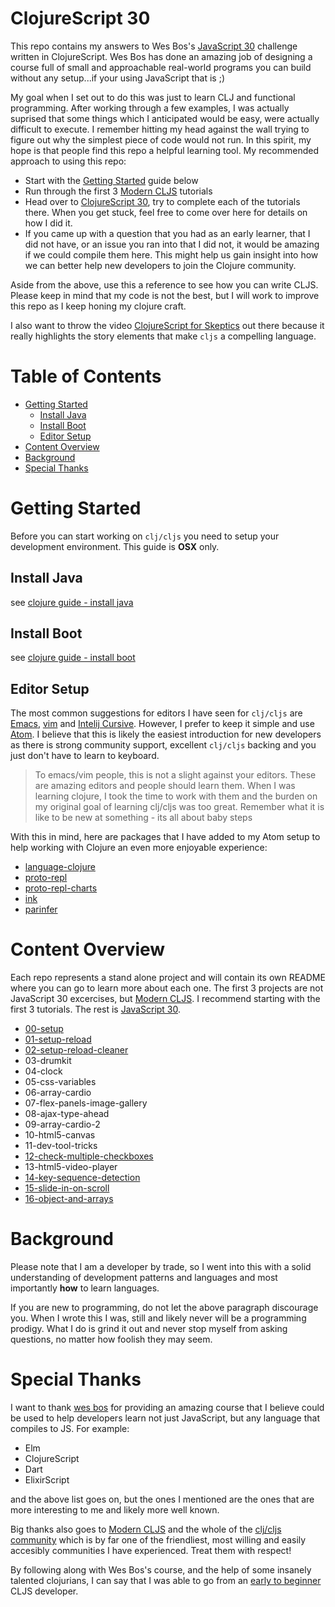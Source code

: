 # ClojureScript 30

This repo contains my answers to Wes Bos's [JavaScript 30](https://javascript30.com/) challenge written in ClojureScript.  Wes Bos has done an amazing job of designing a course full of small and approachable real-world programs you can build without any setup...if your using JavaScript that is ;)

My goal when I set out to do this was just to learn CLJ and functional programming.  After working through a few examples, I was actually suprised that some things which I anticipated would be easy, were actually difficult to execute.  I remember hitting my head against the wall trying to figure out why the simplest piece of code would not run.  In this spirit,  my hope is that people find this repo a helpful learning tool.  My recommended approach to using this repo:

* Start with the [Getting Started](getting-started) guide below
* Run through the first 3 [Modern CLJS](https://github.com/magomimmo/modern-cljs) tutorials
* Head over to [ClojureScript 30](https://javascript30.com/), try to complete each of the tutorials there.  When you get stuck, feel free to come over here for details on how I did it.
* If you came up with a question that you had as an early learner, that I did not have, or an issue you ran into that I did not, it would be amazing if we could compile them here.  This might help us gain insight into how we can better help new developers to join the Clojure community.

Aside from the above, use this a reference to see how you can write CLJS.  Please keep in mind that my code is not the best, but I will work to improve this repo as I keep honing my clojure craft.

I also want to throw the video [ClojureScript for Skeptics](https://www.youtube.com/watch?v=gsffg5xxFQI&feature=player_embedded) out there because it really highlights the story elements that make `cljs` a compelling language.

# Table of Contents

* [Getting Started](#getting-started)
  * [Install Java](#install-java)
  * [Install Boot](#install-boot)
  * [Editor Setup](#editor-setup)
* [Content Overview](#content-overview)
* [Background](#background)
* [Special Thanks](#special-thanks)


# Getting Started

Before you can start working on `clj/cljs` you need to setup your development environment.  This guide is **OSX** only.

## Install Java

see [clojure guide - install java](https://tkjone.github.io/clojure-guide/v1/guide/#Install-Java)

## Install Boot

see [clojure guide - install boot](https://tkjone.github.io/clojure-guide/v1/guide/#Install-Boot)

## Editor Setup

The most common suggestions for editors I have seen for `clj/cljs` are [Emacs](https://www.gnu.org/software/emacs/), [vim](http://www.vim.org/) and [Intelij Cursive](https://cursive-ide.com/userguide/paredit.html).  However, I prefer to keep it simple and use [Atom](https://atom.io/).  I believe that this is likely the easiest introduction for new developers as there is strong community support, excellent `clj/cljs` backing and you just don't have to learn to keyboard.

> To emacs/vim people, this is not a slight against your editors.  These are amazing editors and people should learn them.  When I was learning clojure, I took the time to work with them and the burden on my original goal of learning clj/cljs was too great.  Remember what it is like to be new at something - its all about baby steps

With this in mind, here are packages that I have added to my Atom setup to help working with Clojure an even more enjoyable experience:

* [language-clojure](https://atom.io/packages/language-clojure)
* [proto-repl](https://atom.io/packages/proto-repl)
* [proto-repl-charts](https://atom.io/packages/proto-repl-charts)
* [ink](https://atom.io/packages/ink)
* [parinfer](https://atom.io/packages/parinfer)


# Content Overview

Each repo represents a stand alone project and will contain its own README where you can go to learn more about each one. The first 3 projects are not JavaScript 30 excercises, but [Modern CLJS](https://github.com/magomimmo/modern-cljs).  I recommend starting with the first 3 tutorials.  The rest is [JavaScript 30](https://javascript30.com/).

* [00-setup](https://github.com/tkjone/clojurescript-30/tree/master/00-setup)
* [01-setup-reload](https://github.com/tkjone/clojurescript-30/tree/master/01-setup-reload)
* [02-setup-reload-cleaner](https://github.com/tkjone/clojurescript-30/tree/master/02-setup-reload-custom)
* 03-drumkit
* 04-clock
* 05-css-variables
* 06-array-cardio
* 07-flex-panels-image-gallery
* 08-ajax-type-ahead
* 09-array-cardio-2
* 10-html5-canvas
* 11-dev-tool-tricks
* [12-check-multiple-checkboxes](https://github.com/tkjone/clojurescript-30/tree/master/12-check-multiple-checkboxes)
* 13-html5-video-player
* [14-key-sequence-detection](https://github.com/tkjone/clojurescript-30/tree/master/14-key-sequence-detection)
* [15-slide-in-on-scroll](https://github.com/tkjone/clojurescript-30/tree/master/15-slide-in-on-scroll)
* [16-object-and-arrays](https://github.com/tkjone/clojurescript-30/tree/master/16-object-and-arrays)

# Background

Please note that I am a developer by trade, so I went into this with a solid understanding of development patterns and languages and most importantly **how** to learn languages.

If you are new to programming, do not let the above paragraph discourage you.  When I wrote this I was, still and likely never will be a programming prodigy.  What I do is grind it out and never stop myself from asking questions, no matter how foolish they may seem.

# Special Thanks

I want to thank [wes bos](https://github.com/wesbos) for providing an amazing course that I believe could be used to help developers learn not just JavaScript, but any language that compiles to JS.  For example:

  * Elm
  * ClojureScript
  * Dart
  * ElixirScript

and the above list goes on, but the ones I mentioned are the ones that are more interesting to me and likely more well known.

Big thanks also goes to [Modern CLJS](https://github.com/magomimmo/modern-cljs) and the whole of the [clj/cljs community](http://clojurians.net/) which is by far one of the friendliest, most willing and easily accesibly communities I have experienced.  Treat them with respect!

By following along with Wes Bos's course, and the help of some insanely talented clojurians, I can say that I was able to go from an [early to beginner ](https://zedshaw.com/2015/06/16/early-vs-beginning-coders/) CLJS developer.

